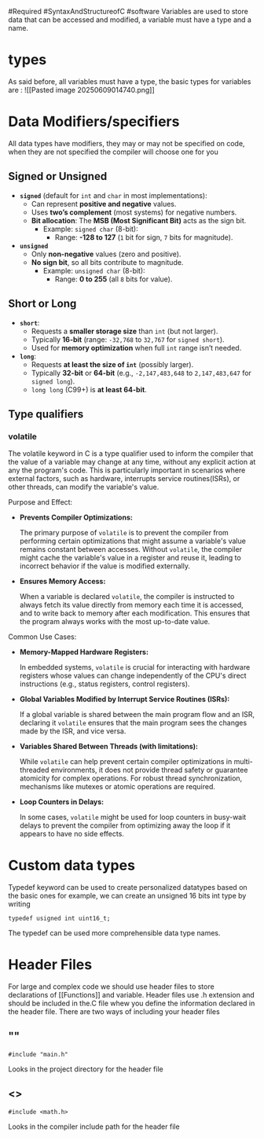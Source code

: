 #Required #SyntaxAndStructureofC #software 
Variables are used to store data that can be accessed and modified, a variable must have a type and a name. 

# types
As said before, all variables must have a type, the basic types for variables are :
![[Pasted image 20250609014740.png]]

# Data Modifiers/specifiers
All data types have modifiers, they may or may not be specified on code, when they are not specified the compiler will choose one for you
## Signed or Unsigned
- **`signed`** (default for `int` and `char` in most implementations):
    - Can represent **positive and negative** values.
    - Uses **two’s complement** (most systems) for negative numbers.
    - **Bit allocation**: The **MSB (Most Significant Bit)** acts as the sign bit.
        - Example: `signed char` (8-bit):
            - Range: **-128 to 127** (`1` bit for sign, `7` bits for magnitude).
- **`unsigned`**
    - Only **non-negative** values (zero and positive).
    - **No sign bit**, so all bits contribute to magnitude.
        - Example: `unsigned char` (8-bit):
            - Range: **0 to 255** (all `8` bits for value).
## Short or Long
- **`short`**:
    - Requests a **smaller storage size** than `int` (but not larger).        
    - Typically **16-bit** (range: `-32,768` to `32,767` for `signed short`).
    - Used for **memory optimization** when full `int` range isn’t needed.
- **`long`**:
    - Requests **at least the size of `int`** (possibly larger).
    - Typically **32-bit** or **64-bit** (e.g., `-2,147,483,648` to `2,147,483,647` for `signed long`).
    - `long long` (C99+) is **at least 64-bit**.
    
## Type qualifiers
### volatile
The volatile keyword in C is a type qualifier used to inform the compiler that the value of a variable may change at any time, without any explicit action at any the program's code. This is particularly important in scenarios where external factors, such as hardware, interrupts service routines(ISRs), or other threads, can modify the variable's value.

Purpose and Effect:

- **Prevents Compiler Optimizations:**
    
    The primary purpose of `volatile` is to prevent the compiler from performing certain optimizations that might assume a variable's value remains constant between accesses. Without `volatile`, the compiler might cache the variable's value in a register and reuse it, leading to incorrect behavior if the value is modified externally.
    
- **Ensures Memory Access:**
    
    When a variable is declared `volatile`, the compiler is instructed to always fetch its value directly from memory each time it is accessed, and to write back to memory after each modification. This ensures that the program always works with the most up-to-date value.
    

Common Use Cases:

- **Memory-Mapped Hardware Registers:**
    
    In embedded systems, `volatile` is crucial for interacting with hardware registers whose values can change independently of the CPU's direct instructions (e.g., status registers, control registers).
    
- **Global Variables Modified by Interrupt Service Routines (ISRs):**
    
    If a global variable is shared between the main program flow and an ISR, declaring it `volatile` ensures that the main program sees the changes made by the ISR, and vice versa.
    
- **Variables Shared Between Threads (with limitations):**
    
    While `volatile` can help prevent certain compiler optimizations in multi-threaded environments, it does not provide thread safety or guarantee atomicity for complex operations. For robust thread synchronization, mechanisms like mutexes or atomic operations are required.
    
- **Loop Counters in Delays:**
    
    In some cases, `volatile` might be used for loop counters in busy-wait delays to prevent the compiler from optimizing away the loop if it appears to have no side effects.
# Custom data types

Typedef keyword can be used to create personalized datatypes based on the basic ones 
for example, we can create an unsigned 16 bits int type by writing
```
typedef usigned int uint16_t;
```


The typedef can be used more comprehensible data type names.

# Header Files

For large and complex code we should use header files to store declarations of [[Functions]] and variable. Header files use .h extension and should be included in the.C file whew you define the information declared in the header file. There are two ways of including your header files

## ""

```
#include "main.h"
```

Looks in the project directory for the header file
## <>

```
#include <math.h>
```
Looks in the compiler include path for the header file